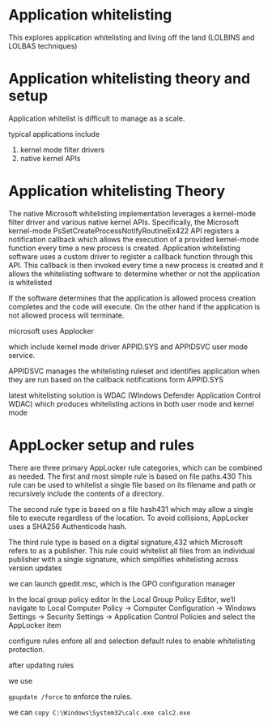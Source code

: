 # Application whitelisting

This explores application whitelisting and living off the land
(LOLBINS and LOLBAS techniques)

# Application whitelisting theory and setup

Application whitelist is difficult to manage as a scale. 

typical applications include
1. kernel mode filter drivers
2. native kernel APIs

# Application whitelisting Theory

The native Microsoft whitelisting implementation leverages a kernel-mode filter driver and various 
native kernel APIs.
Specifically, the Microsoft kernel-mode PsSetCreateProcessNotifyRoutineEx422 API registers a 
notification callback which allows the execution of a provided kernel-mode function every time a 
new process is created. Application whitelisting software uses a custom driver to register a 
callback function through this API. This callback is then invoked every time a new process is 
created and it allows the whitelisting software to determine whether or not the application is 
whitelisted

If the software determines that the application is allowed process creation completes and the code will execute. On the other hand if the application is not allowed process will terminate.

microsoft uses Applocker

which include kernel mode driver APPID.SYS and APPIDSVC user mode service. 

APPIDSVC manages the whitelisting ruleset and identifies application when they are run based on the callback notifications form APPID.SYS

latest whitelisting solution is WDAC (WIndows Defender Application Control WDAC) which produces whitelisting actions in both user mode and kernel mode

# AppLocker setup and rules

There are three primary AppLocker rule categories, which can be combined as needed. The first 
and most simple rule is based on file paths.430 This rule can be used to whitelist a single file based 
on its filename and path or recursively include the contents of a directory.

The second rule type is based on a file hash431 which may allow a single file to execute regardless 
of the location. To avoid collisions, AppLocker uses a SHA256 Authenticode hash.

The third rule type is based on a digital signature,432 which Microsoft refers to as a publisher. This 
rule could whitelist all files from an individual publisher with a single signature, which simplifies 
whitelisting across version updates

we can launch gpedit.msc, which is the GPO configuration manager

In the local group policy editor
In the Local Group Policy Editor, we’ll navigate to Local Computer Policy -> Computer 
Configuration -> Windows Settings -> Security Settings -> Application Control Policies and select 
the AppLocker item

configure rules
enfore all and selection default rules to enable whitelisting protection.

after updating rules

we use

`gpupdate /force` to enforce the rules.

we can `copy C:\Windows\System32\calc.exe calc2.exe`



